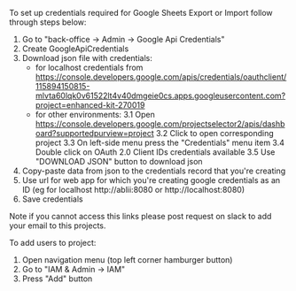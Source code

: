 To set up credentials required for Google Sheets Export or Import follow through steps below:
1. Go to "back-office -> Admin -> Google Api Credentials"
2. Create GoogleApiCredentials
3. Download json file with credentials:
    - for localhost credentials from https://console.developers.google.com/apis/credentials/oauthclient/115894150815-mlvta60lqk0v61522lt4v40dmgeie0cs.apps.googleusercontent.com?project=enhanced-kit-270019
    - for other environments:
      3.1 Open https://console.developers.google.com/projectselector2/apis/dashboard?supportedpurview=project
      3.2 Click to open corresponding project
      3.3 On left-side menu press the "Credentials" menu item
      3.4 Double click on OAuth 2.0 Client IDs credentials available
      3.5 Use "DOWNLOAD JSON" button to download json
4. Copy-paste data from json to the credentials record that you're creating
5. Use url for web app for which you're creating google credentials as an ID (eg for localhost http://ablii:8080 or http://localhost:8080)
6. Save credentials


Note if you cannot access this links please post request on slack to add your email to this projects.

To add users to project:
1. Open navigation menu (top left corner hamburger button)
2. Go to "IAM & Admin -> IAM"
3. Press "Add" button